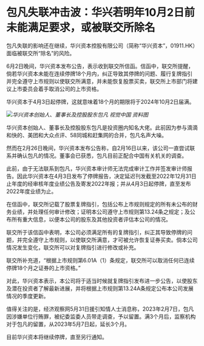 

# 包凡失联冲击波：华兴若明年10月2日前未能满足要求，或被联交所除名

包凡失联的影响还在继续，华兴资本控股有限公司（简称“华兴资本”，01911.HK）面临被联交所“除名”的风险。

6月2日晚间，华兴资本发布公告，表示收到联交所信函。信函中，联交所提醒，倘若华兴资本未能在连续停牌18个月内，纠正导致其停牌的问题、履行复牌指引并完全遵守上市规则以使联交所满意，并未能恢复股票买卖，联交所上市部门将建议上市委员会着手取消公司的上市资格。

华兴资本于4月3日起停牌，这就意味着18个月的期限将于2024年10月2日届满。

![](https://inews.gtimg.com/om_bt/Ocld3il2GIqg7ALOWKAlBOaCr3c3b5fC7zcJVcZnaT7AAAA/1000)_华兴资本创始人、董事长及控股股东包凡
视觉中国 资料图_

华兴资本创始人、董事长及控股股东包凡是投资圈内知名大佬。此前因为参与滴滴和快的、美团和大众点评、58同城和赶集网的合并，包凡名声大噪。

然而在2月26日晚间，华兴资本发布公告称，自2月16日以来，该公司一直尝试联系并确认包凡的情况。董事会已获悉，包凡目前正配合中国有关机关的调查。

此前，由于无法联系到包凡，华兴资本审计师无法完成审计工作并签发审计师报告。因此华兴资本在4月3日发布了停牌报告，决定延迟刊发截至2022年12月31日止年度的经审核年度业绩公告及寄发2022年报；并从4月3日起停牌，直至发布2022年度业绩为止。

在信函中，联交所记载了股票复牌指引，包括公布上市规则规定的所有未公布的财务业绩，并处理任何审计修改；证明本公司遵守上市规则第13.24条之规定；及公布所有重大信息，以便本公司的股东及其他投资者评估本公司的情况。

联交所于该信函中表明，本公司必须满足所有的复牌指引，纠正其导致停牌的问题，并完全遵守上市规则，以使联交所满意，才可被允许恢复证券买卖。倘本公司情况发生变化，联交所可以对复牌指引进行修改或补充。

联交所补充道，“根据上市规则第6.01A（1）条规定，联交所可以取消任何已连续停牌18个月之证券的上市资格。”

对此，华兴资本表示，本公司将于适当时候就复牌指引发布进一步公告，以使股东及潜在投资者了解最新进展，并将根据上市规则第13.24A条规定公布本公司发展情况的季度更新。

值得关注的是，经济观察网5月31日援引知情人士消息称，2023年2月7日，包凡因涉嫌单位行贿罪，被纪委监委人员带走调查，予以留置。满3个月后，监察机构对于包凡的留置，从2023年5月7日起，延长3个月。

目前华兴资本将继续停牌，直至另行通知。

